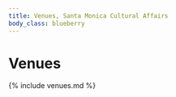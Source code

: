 ```yaml
---
title: Venues, Santa Monica Cultural Affairs
body_class: blueberry
---
```


Venues
==========

{% include venues.md %}
